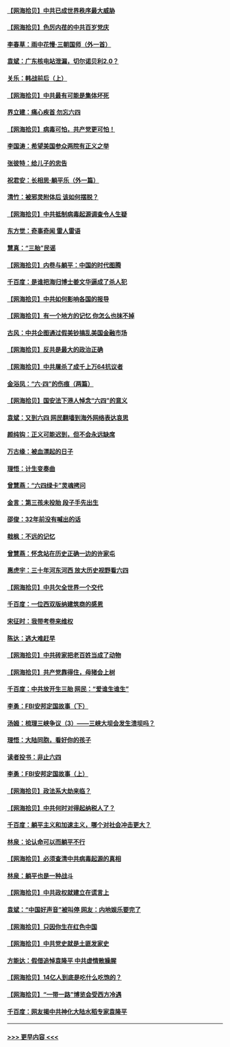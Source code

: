 #### [【网海拾贝】中共已成世界秩序最大威胁](../pages/nsc993/n13028138.md?t=06172201) 
#### [【网海拾贝】色厉内荏的中共百岁党庆](../pages/nsc993/n13025582.md?t=06172201) 
#### [李春草：雨中花慢‧三朝国师（外一首）](../pages/nsc993/n13025567.md?t=06172201) 
#### [袁斌：广东核电站泄漏，切尔诺贝利2.0？](../pages/nsc993/n13025475.md?t=06172201) 
#### [关乐：韩战前后（上）](../pages/nsc993/n13025387.md?t=06172201) 
#### [【网海拾贝】中共最有可能是集体坏死](../pages/nsc993/n13023101.md?t=06172201) 
#### [界立建：痛心疾首 勿忘六四](../pages/nsc993/n13022339.md?t=06172201) 
#### [【网海拾贝】病毒可怕，共产党更可怕！](../pages/nsc993/n13020728.md?t=06172201) 
#### [李国涛：希望美国参众两院有正义之举](../pages/nsc993/n13020674.md?t=06172201) 
#### [张彼特：给儿子的忠告](../pages/nsc993/n13018934.md?t=06172201) 
#### [祝君安：长相思‧躺平乐（外一篇）](../pages/nsc993/n13018923.md?t=06172201) 
#### [清竹：被邪灵附体后 该如何摆脱？](../pages/nsc993/n13018877.md?t=06172201) 
#### [【网海拾贝】中共抵制病毒起源调查令人生疑](../pages/nsc993/n13017785.md?t=06172201) 
#### [东方觉：奇事奇闻 雷人雷语](../pages/nsc993/n13017577.md?t=06172201) 
#### [慧真：“三胎”民谣](../pages/nsc993/n13017394.md?t=06172201) 
#### [【网海拾贝】内卷与躺平：中国的时代图腾](../pages/nsc993/n13016128.md?t=06172201) 
#### [千百度：是谁把海归博士姜文华逼成了杀人犯](../pages/nsc993/n13015218.md?t=06172201) 
#### [【网海拾贝】中共如何影响各国的报导](../pages/nsc993/n13012599.md?t=06172201) 
#### [【网海拾贝】有一个地方的记忆 你怎么也抹不掉](../pages/nsc993/n13009802.md?t=06172201) 
#### [古风：中共企图通过假美钞搞乱美国金融市场](../pages/nsc993/n13009626.md?t=06172201) 
#### [【网海拾贝】反共是最大的政治正确](../pages/nsc993/n13007051.md?t=06172201) 
#### [【网海拾贝】中共屠杀了成千上万64抗议者](../pages/nsc993/n13002713.md?t=06172201) 
#### [金浴凤：“六·四”的伤痕（两篇）](../pages/nsc993/n13001719.md?t=06172201) 
#### [【网海拾贝】国安法下港人悼念“六四”的意义](../pages/nsc993/n13001039.md?t=06172201) 
#### [袁斌：又到六四 网民翻墙到海外网络表达哀思](../pages/nsc993/n13000995.md?t=06172201) 
#### [颜纯钩：正义可能迟到，但不会永远缺席](../pages/nsc993/n13000920.md?t=06172201) 
#### [万古缘：被血漂起的日子](../pages/nsc993/n13000914.md?t=06172201) 
#### [理悟：计生变奏曲](../pages/nsc993/n13000414.md?t=06172201) 
#### [曾慧燕：“六四绿卡”灵魂拷问](../pages/nsc993/n13000277.md?t=06172201) 
#### [金言：第三孩未投胎 段子手先出生](../pages/nsc993/n13000215.md?t=06172201) 
#### [邵俊：32年前没有喊出的话](../pages/nsc993/n13000181.md?t=06172201) 
#### [戟枫：不远的记忆](../pages/nsc993/n13000121.md?t=06172201) 
#### [曾慧燕：怀念站在历史正确一边的许家屯](../pages/nsc993/n13000073.md?t=06172201) 
#### [惠虎宇：三十年河东河西 放大历史视野看六四](../pages/nsc993/n13000018.md?t=06172201) 
#### [【网海拾贝】中共欠全世界一个交代](../pages/nsc993/n12998706.md?t=06172201) 
#### [千百度：一位西双版纳建筑商的感恩](../pages/nsc993/n12998487.md?t=06172201) 
#### [宋征时：我带考卷来维权](../pages/nsc993/n12994088.md?t=06172201) 
#### [陈达：逃大难赶早](../pages/nsc993/n12993569.md?t=06172201) 
#### [【网海拾贝】中共砖家把老百姓当成了动物](../pages/nsc993/n12993483.md?t=06172201) 
#### [【网海拾贝】共产党靠得住，母猪会上树](../pages/nsc993/n12990730.md?t=06172201) 
#### [千百度：中共放开生三胎 网民：“爱谁生谁生”](../pages/nsc993/n12990644.md?t=06172201) 
#### [李勇：FBI安邦定国故事（下）](../pages/nsc993/n12987854.md?t=06172201) 
#### [汤姆：梳理三峡争议（3）——三峡大坝会发生溃坝吗？](../pages/nsc993/n12989806.md?t=06172201) 
#### [理悟：大陆同胞，看好你的孩子](../pages/nsc993/n12989778.md?t=06172201) 
#### [读者投书：非止六四](../pages/nsc993/n12989673.md?t=06172201) 
#### [李勇：FBI安邦定国故事（上）](../pages/nsc993/n12987749.md?t=06172201) 
#### [【网海拾贝】政法系大劫来临？](../pages/nsc993/n12987596.md?t=06172201) 
#### [【网海拾贝】中共何时对得起纳税人了？](../pages/nsc993/n12985578.md?t=06172201) 
#### [千百度：躺平主义和加速主义，哪个对社会冲击更大？](../pages/nsc993/n12985512.md?t=06172201) 
#### [林泉：论认命可以而躺平不行](../pages/nsc993/n12985505.md?t=06172201) 
#### [【网海拾贝】必须查清中共病毒起源的真相](../pages/nsc993/n12984276.md?t=06172201) 
#### [林泉：躺平也是一种战斗](../pages/nsc993/n12984194.md?t=06172201) 
#### [【网海拾贝】中共政权就建立在谎言上](../pages/nsc993/n12981880.md?t=06172201) 
#### [袁斌：“中国好声音”被叫停 网友：内地娱乐要完了](../pages/nsc993/n12981826.md?t=06172201) 
#### [【网海拾贝】只因你生在红色中国](../pages/nsc993/n12979096.md?t=06172201) 
#### [【网海拾贝】中共党史就是土匪发家史](../pages/nsc993/n12976478.md?t=06172201) 
#### [方能达：假借追悼袁隆平 中共虚情散臊腥](../pages/nsc993/n12976396.md?t=06172201) 
#### [【网海拾贝】14亿人到底是吃什么吃饱的？](../pages/nsc993/n12974125.md?t=06172201) 
#### [【网海拾贝】“一带一路”博览会受西方冷遇](../pages/nsc993/n12971787.md?t=06172201) 
#### [千百度：网友揭中共神化大陆水稻专家袁隆平](../pages/nsc993/n12971733.md?t=06172201) 

----
#### [ >>> 更早内容 <<< ](../indexes/nsc993-earlier.md)
